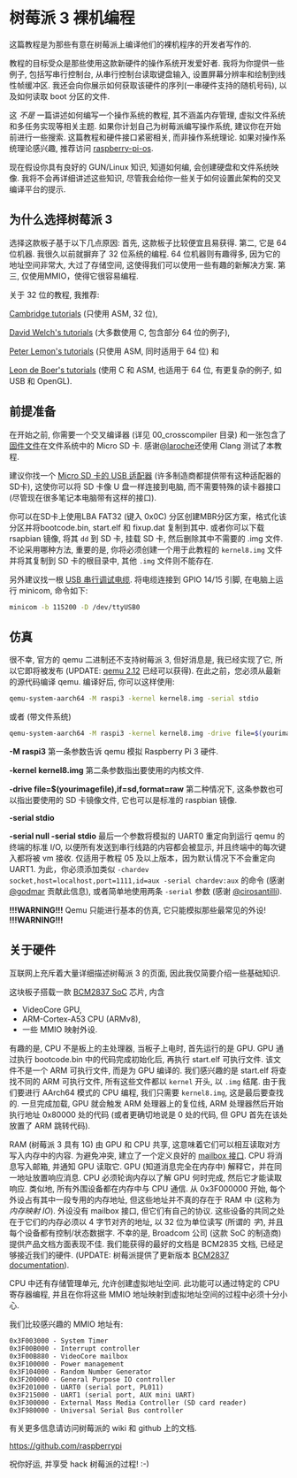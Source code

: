 树莓派 3 裸机编程
=================

这篇教程是为那些有意在树莓派上编译他们的裸机程序的开发者写作的.

教程的目标受众是那些使用这款新硬件的操作系统开发爱好者. 我将为你提供一些例子, 包括写串行控制台, 从串行控制台读取键盘输入, 设置屏幕分辨率和绘制到线性帧缓冲区. 我还会向你展示如何获取该硬件的序列(一串硬件支持的随机号码), 以及如何读取 boot 分区的文件.

这 *不是* 一篇讲述如何编写一个操作系统的教程, 其不涵盖内存管理, 虚拟文件系统和多任务实现等相关主题. 如果你计划自己为树莓派编写操作系统, 建议你在开始前进行一些搜索. 这篇教程和硬件接口紧密相关, 而非操作系统理论. 如果对操作系统理论感兴趣, 推荐访问 [raspberry-pi-os](https://github.com/s-matyukevich/raspberry-pi-os).

现在假设你具有良好的 GUN/Linux 知识, 知道如何编, 会创建硬盘和文件系统映像. 我将不会再详细讲述这些知识, 尽管我会给你一些关于如何设置此架构的交叉编译平台的提示.

为什么选择树莓派 3
-------------------

选择这款板子基于以下几点原因:
首先, 这款板子比较便宜且易获得.
第二, 它是 64 位机器. 我很久以前就摒弃了 32 位系统的编程. 64 位机器则有趣得多, 因为它的地址空间非常大, 大过了存储空间, 这使得我们可以使用一些有趣的新解决方案.
第三, 仅使用MMIO，使得它很容易编程.

关于 32 位的教程, 我推荐:

[Cambridge tutorials](http://www.cl.cam.ac.uk/projects/raspberrypi/tutorials/os/) (只使用 ASM, 32 位),

[David Welch's tutorials](https://github.com/dwelch67/raspberrypi) (大多数使用 C, 包含部分 64 位的例子),

[Peter Lemon's tutorials](https://github.com/PeterLemon/RaspberryPi) (只使用 ASM, 同时适用于 64 位)  和

[Leon de Boer's tutorials](https://github.com/LdB-ECM/Raspberry-Pi) (使用 C 和 ASM, 也适用于 64 位, 有更复杂的例子, 如 USB 和 OpenGL).

前提准备
--------

在开始之前, 你需要一个交叉编译器 (详见 00_crosscompiler 目录) 和一张包含了[固件文件](https://github.com/raspberrypi/firmware/tree/master/boot)在文件系统中的 Micro SD 卡. 感谢[@laroche](https://github.com/laroche)还使用 Clang 测试了本教程.

建议你找一个 [Micro SD 卡的 USB 适配器](http://media.kingston.com/images/products/prodReader-FCR-MRG2-img.jpg) (许多制造商都提供带有这种适配器的SD卡), 这使你可以将 SD 卡像 U 盘一样连接到电脑, 而不需要特殊的读卡器接口 (尽管现在很多笔记本电脑带有这样的接口).

你可以在SD卡上使用LBA FAT32 (键入 0x0C) 分区创建MBR分区方案，格式化该分区并将bootcode.bin, start.elf 和 fixup.dat 复制到其中. 或者你可以下载 rsapbian 镜像, 将其 `dd` 到 SD 卡, 挂载 SD 卡, 然后删除其中不需要的 .img 文件. 不论采用哪种方法, 重要的是, 你将必须创建一个用于此教程的 `kernel8.img` 文件并将其复制到 SD 卡的根目录中, 其他 `.img` 文件则不能存在.

另外建议找一根 [USB 串行调试电缆](https://www.adafruit.com/product/954). 将电缆连接到 GPIO 14/15 引脚, 在电脑上运行 minicom, 命令如下:

```sh
minicom -b 115200 -D /dev/ttyUSB0
```

仿真
----

很不幸, 官方的 qemu 二进制还不支持树莓派 3, 但好消息是, 我已经实现了它, 所以它即将被发布 (UPDATE: [qemu 2.12](https://wiki.qemu.org/ChangeLog/2.12#ARM) 已经可以获得). 在此之前，您必须从最新的源代码编译 qemu. 编译好后, 你可以这样使用:

```sh
qemu-system-aarch64 -M raspi3 -kernel kernel8.img -serial stdio
```

或者 (带文件系统)

```sh
qemu-system-aarch64 -M raspi3 -kernel kernel8.img -drive file=$(yourimagefile),if=sd,format=raw -serial stdio
```
**-M raspi3**
第一条参数告诉 qemu 模拟 Raspberry Pi 3 硬件.

**-kernel kernel8.img**
第二条参数指出要使用的内核文件.

**-drive file=$(yourimagefile),if=sd,format=raw**
第二种情况下, 这条参数也可以指出要使用的 SD 卡镜像文件, 它也可以是标准的 raspbian 镜像.

**-serial stdio**

**-serial null -serial stdio**
最后一个参数将模拟的 UART0 重定向到运行 qemu 的终端的标准 I/O, 以便所有发送到串行线路的内容都会被显示, 并且终端中的每次键入都将被 vm 接收.  仅适用于教程 05 及以上版本，因为默认情况下不会重定向 UART1. 为此，你必须添加类似 `-chardev socket,host=localhost,port=1111,id=aux -serial chardev:aux` 的命令 (感谢 [@godmar](https://github.com/godmar) 贡献此信息), 或者简单地使用两条 `-serial` 参数 (感谢  [@cirosantilli](https://github.com/cirosantilli)).

**!!!WARNING!!!** Qemu 只能进行基本的仿真, 它只能模拟那些最常见的外设! **!!!WARNING!!!**

关于硬件
--------

互联网上充斥着大量详细描述树莓派 3 的页面, 因此我仅简要介绍一些基础知识.

这块板子搭载一款 [BCM2837 SoC]() 芯片, 内含

 - VideoCore GPU,
 - ARM-Cortex-A53 CPU (ARMv8),
 - 一些 MMIO 映射外设.
 
 有趣的是, CPU 不是板上的主处理器, 当板子上电时, 首先运行的是 GPU. GPU 通过执行 bootcode.bin 中的代码完成初始化后, 再执行 start.elf 可执行文件. 该文件不是一个 ARM 可执行文件, 而是为 GPU 编译的. 我们感兴趣的是 start.elf 将查找不同的 ARM 可执行文件, 所有这些文件都以 `kernel` 开头, 以 `.img` 结尾. 由于我们要进行 AArch64 模式的 CPU 编程, 我们只需要 `kernel8.img`, 这是最后要查找的. 一旦完成加载, GPU 就会触发 ARM 处理器上的复位线, ARM 处理器然后开始执行地址 0x80000 处的代码 (或者更确切地说是 0 处的代码, 但 GPU 首先在该处放置了 ARM 跳转代码). 
 
 RAM (树莓派 3 具有 1G) 由 GPU 和 CPU 共享, 这意味着它们可以相互读取对方写入内存中的内容. 为避免冲突, 建立了一个定义良好的 [mailbox 接口](https://github.com/raspberrypi/firmware/wiki/Mailboxes). CPU 将消息写入邮箱, 并通知 GPU 读取它. GPU (知道消息完全在内存中) 解释它，并在同一地址放置响应消息. CPU 必须轮询内存以了解 GPU 何时完成, 然后它才能读取响应. 类似地, 所有外围设备都在内存中与 CPU 通信. 从 0x3F000000 开始, 每个外设占有其中一段专用的内存地址, 但这些地址并不真的存在于 RAM 中 (这称为 *内存映射 IO*). 外设没有 mailbox 接口, 但它们有自己的协议. 这些设备的共同之处在于它们的内存必须以 4 字节对齐的地址, 以 32 位为单位读写 (所谓的 *字*), 并且每个设备都有控制/状态数据字. 不幸的是, Broadcom 公司 (这款 SoC 的制造商) 提供产品文档方面表现不佳. 我们能获得的最好的文档是 BCM2835 文档, 已经足够接近我们的硬件. (UPDATE: 树莓派提供了更新版本 
[BCM2837 documentation](https://github.com/raspberrypi/documentation/files/1888662/)).

CPU 中还有存储管理单元, 允许创建虚拟地址空间. 此功能可以通过特定的 CPU 寄存器编程, 并且在你将这些 MMIO 地址映射到虚拟地址空间的过程中必须十分小心.

我们比较感兴趣的 MMIO 地址有:
```
0x3F003000 - System Timer
0x3F00B000 - Interrupt controller
0x3F00B880 - VideoCore mailbox
0x3F100000 - Power management
0x3F104000 - Random Number Generator
0x3F200000 - General Purpose IO controller
0x3F201000 - UART0 (serial port, PL011)
0x3F215000 - UART1 (serial port, AUX mini UART)
0x3F300000 - External Mass Media Controller (SD card reader)
0x3F980000 - Universal Serial Bus controller
```

有关更多信息请访问树莓派的 wiki 和 github 上的文档.

https://github.com/raspberrypi

祝你好运, 并享受 hack 树莓派的过程! :-)

